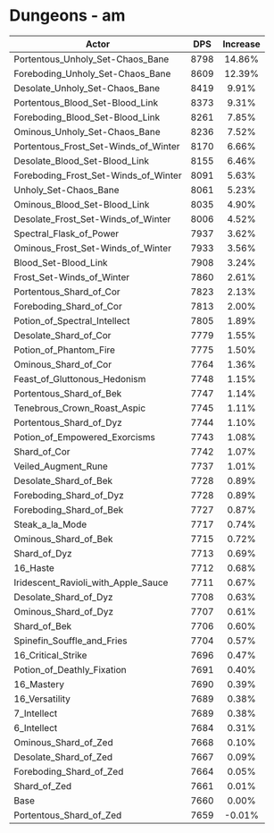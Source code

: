# Dungeons - am
| Actor | DPS | Increase |
|---|:---:|:---:|
|Portentous_Unholy_Set-Chaos_Bane|8798|14.86%|
|Foreboding_Unholy_Set-Chaos_Bane|8609|12.39%|
|Desolate_Unholy_Set-Chaos_Bane|8419|9.91%|
|Portentous_Blood_Set-Blood_Link|8373|9.31%|
|Foreboding_Blood_Set-Blood_Link|8261|7.85%|
|Ominous_Unholy_Set-Chaos_Bane|8236|7.52%|
|Portentous_Frost_Set-Winds_of_Winter|8170|6.66%|
|Desolate_Blood_Set-Blood_Link|8155|6.46%|
|Foreboding_Frost_Set-Winds_of_Winter|8091|5.63%|
|Unholy_Set-Chaos_Bane|8061|5.23%|
|Ominous_Blood_Set-Blood_Link|8035|4.90%|
|Desolate_Frost_Set-Winds_of_Winter|8006|4.52%|
|Spectral_Flask_of_Power|7937|3.62%|
|Ominous_Frost_Set-Winds_of_Winter|7933|3.56%|
|Blood_Set-Blood_Link|7908|3.24%|
|Frost_Set-Winds_of_Winter|7860|2.61%|
|Portentous_Shard_of_Cor|7823|2.13%|
|Foreboding_Shard_of_Cor|7813|2.00%|
|Potion_of_Spectral_Intellect|7805|1.89%|
|Desolate_Shard_of_Cor|7779|1.55%|
|Potion_of_Phantom_Fire|7775|1.50%|
|Ominous_Shard_of_Cor|7764|1.36%|
|Feast_of_Gluttonous_Hedonism|7748|1.15%|
|Portentous_Shard_of_Bek|7747|1.14%|
|Tenebrous_Crown_Roast_Aspic|7745|1.11%|
|Portentous_Shard_of_Dyz|7744|1.10%|
|Potion_of_Empowered_Exorcisms|7743|1.08%|
|Shard_of_Cor|7742|1.07%|
|Veiled_Augment_Rune|7737|1.01%|
|Desolate_Shard_of_Bek|7728|0.89%|
|Foreboding_Shard_of_Dyz|7728|0.89%|
|Foreboding_Shard_of_Bek|7727|0.87%|
|Steak_a_la_Mode|7717|0.74%|
|Ominous_Shard_of_Bek|7715|0.72%|
|Shard_of_Dyz|7713|0.69%|
|16_Haste|7712|0.68%|
|Iridescent_Ravioli_with_Apple_Sauce|7711|0.67%|
|Desolate_Shard_of_Dyz|7708|0.63%|
|Ominous_Shard_of_Dyz|7707|0.61%|
|Shard_of_Bek|7706|0.60%|
|Spinefin_Souffle_and_Fries|7704|0.57%|
|16_Critical_Strike|7696|0.47%|
|Potion_of_Deathly_Fixation|7691|0.40%|
|16_Mastery|7690|0.39%|
|16_Versatility|7689|0.38%|
|7_Intellect|7689|0.38%|
|6_Intellect|7684|0.31%|
|Ominous_Shard_of_Zed|7668|0.10%|
|Desolate_Shard_of_Zed|7667|0.09%|
|Foreboding_Shard_of_Zed|7664|0.05%|
|Shard_of_Zed|7661|0.01%|
|Base|7660|0.00%|
|Portentous_Shard_of_Zed|7659|-0.01%|
